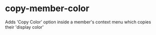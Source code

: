 # copy-member-color
Adds 'Copy Color' option inside a member's context menu which copies their 'display color'
